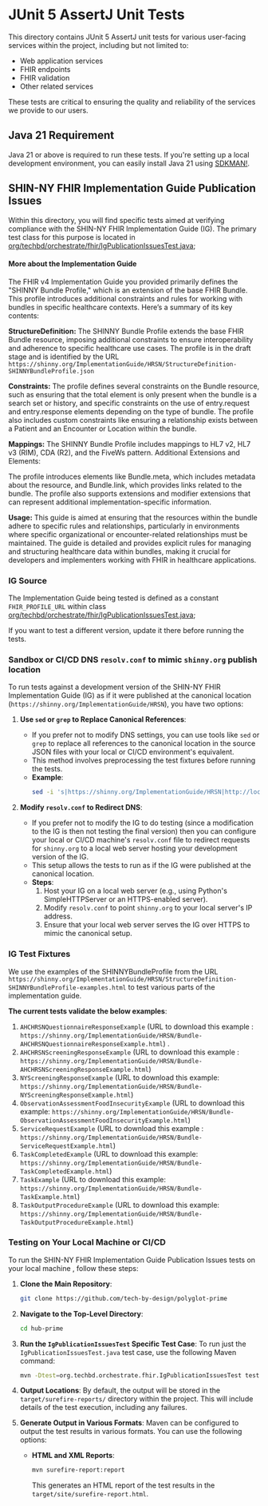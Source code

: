 # JUnit 5 AssertJ Unit Tests

This directory contains JUnit 5 AssertJ unit tests for various user-facing
services within the project, including but not limited to:

- Web application services
- FHIR endpoints
- FHIR validation
- Other related services

These tests are critical to ensuring the quality and reliability of the services
we provide to our users.

## Java 21 Requirement

Java 21 or above is required to run these tests. If you're setting up a local
development environment, you can easily install Java 21 using
[SDKMAN!](https://sdkman.io/).

## SHIN-NY FHIR Implementation Guide Publication Issues

Within this directory, you will find specific tests aimed at verifying
compliance with the SHIN-NY FHIR Implementation Guide (IG). The primary test
class for this purpose is located in
[org/techbd/orchestrate/fhir/IgPublicationIssuesTest.java](org/techbd/orchestrate/fhir/IgPublicationIssuesTest.java);

#### More about the Implementation Guide
The FHIR v4 Implementation Guide you provided primarily defines the "SHINNY Bundle Profile," which is an extension of the base FHIR Bundle. This profile introduces additional constraints and rules for working with bundles in specific healthcare contexts. Here’s a summary of its key contents:

**StructureDefinition:**
The SHINNY Bundle Profile extends the base FHIR Bundle resource, imposing additional constraints to ensure interoperability and adherence to specific healthcare use cases.
The profile is in the draft stage and is identified by the URL `https://shinny.org/ImplementationGuide/HRSN/StructureDefinition-SHINNYBundleProfile.json`

**Constraints:**
The profile defines several constraints on the Bundle resource, such as ensuring that the total element is only present when the bundle is a search set or history, and specific constraints on the use of entry.request and entry.response elements depending on the type of bundle.
The profile also includes custom constraints like ensuring a relationship exists between a Patient and an Encounter or Location within the bundle.

**Mappings:**
The SHINNY Bundle Profile includes mappings to HL7 v2, HL7 v3 (RIM), CDA (R2), and the FiveWs pattern.
Additional Extensions and Elements:

The profile introduces elements like Bundle.meta, which includes metadata about the resource, and Bundle.link, which provides links related to the bundle.
The profile also supports extensions and modifier extensions that can represent additional implementation-specific information.

**Usage:**
This guide is aimed at ensuring that the resources within the bundle adhere to specific rules and relationships, particularly in environments where specific organizational or encounter-related relationships must be maintained.
The guide is detailed and provides explicit rules for managing and structuring healthcare data within bundles, making it crucial for developers and implementers working with FHIR in healthcare applications.

### IG Source

The Implementation Guide being tested is defined as a constant `FHIR_PROFILE_URL` within class
[org/techbd/orchestrate/fhir/IgPublicationIssuesTest.java](org/techbd/orchestrate/fhir/IgPublicationIssuesTest.java);

If you want to test a different version, update it there before running the
tests.

### Sandbox or CI/CD DNS `resolv.conf` to mimic `shinny.org` publish location

To run tests against a development version of the SHIN-NY FHIR Implementation
Guide (IG) as if it were published at the canonical location
(`https://shinny.org/ImplementationGuide/HRSN`), you have two options:

1. **Use `sed` or `grep` to Replace Canonical References**:
   - If you prefer not to modify DNS settings, you can use tools like `sed` or
     `grep` to replace all references to the canonical location in the source
     JSON files with your local or CI/CD environment's equivalent.
   - This method involves preprocessing the test fixtures before running the
     tests.
   - **Example**:
     ```bash
     sed -i 's|https://shinny.org/ImplementationGuide/HRSN|http://localhost:8000/ImplementationGuide/HRSN|g' path/to/your/source.json
     ```

2. **Modify `resolv.conf` to Redirect DNS**:
   - If you prefer not to modify the IG to do testing (since a modification to
     the IG is then not testing the final version) then you can configure your
     local or CI/CD machine's `resolv.conf` file to redirect requests for
     `shinny.org` to a local web server hosting your development version of the
     IG.
   - This setup allows the tests to run as if the IG were published at the
     canonical location.
   - **Steps**:
     1. Host your IG on a local web server (e.g., using Python's
        SimpleHTTPServer or an HTTPS-enabled server).
     2. Modify `resolv.conf` to point `shinny.org` to your local server's IP
        address.
     3. Ensure that your local web server serves the IG over HTTPS to mimic the
        canonical setup.

### IG Test Fixtures

We use the examples of the SHINNYBundleProfile from the URL `https://shinny.org/ImplementationGuide/HRSN/StructureDefinition-SHINNYBundleProfile-examples.html` to test various parts of the implementation guide. 

   **The current tests validate the below examples**:
   1. `AHCHRSNQuestionnaireResponseExample` (URL to download this example : `https://shinny.org/ImplementationGuide/HRSN/Bundle-AHCHRSNQuestionnaireResponseExample.html`) .
   2. `AHCHRSNScreeningResponseExample` (URL to download this example : `https://shinny.org/ImplementationGuide/HRSN/Bundle-AHCHRSNScreeningResponseExample.html`)
   3. `NYScreeningResponseExample` (URL to download this example: `https://shinny.org/ImplementationGuide/HRSN/Bundle-NYScreeningResponseExample.html`)
   4. `ObservationAssessmentFoodInsecurityExample` (URL to download this example: `https://shinny.org/ImplementationGuide/HRSN/Bundle-ObservationAssessmentFoodInsecurityExample.html`)
   5. `ServiceRequestExample` (URL to download this example : `https://shinny.org/ImplementationGuide/HRSN/Bundle-ServiceRequestExample.html`)
   6. `TaskCompletedExample` (URL to download this example: `https://shinny.org/ImplementationGuide/HRSN/Bundle-TaskCompletedExample.html`)
   7. `TaskExample` (URL to download this example: `https://shinny.org/ImplementationGuide/HRSN/Bundle-TaskExample.html`)
   8. `TaskOutputProcedureExample` (URL to download this example: `https://shinny.org/ImplementationGuide/HRSN/Bundle-TaskOutputProcedureExample.html`)
    
### Testing on Your Local Machine or CI/CD

To run the SHIN-NY FHIR Implementation Guide Publication Issues tests on your local
machine , follow these steps:

1. **Clone the Main Repository**:
   ```bash
   git clone https://github.com/tech-by-design/polyglot-prime
   ```

2. **Navigate to the Top-Level Directory**:
   ```bash
   cd hub-prime
   ```

3. **Run the `IgPublicationIssuesTest` Specific Test Case**: To run just the
   `IgPublicationIssuesTest.java` test case, use the following Maven command:
   ```bash
   mvn -Dtest=org.techbd.orchestrate.fhir.IgPublicationIssuesTest test
   ```

4. **Output Locations**: By default, the output will be stored in the
   `target/surefire-reports/` directory within the project. This will include
   details of the test execution, including any failures.

5. **Generate Output in Various Formats**: Maven can be configured to output the
   test results in various formats. You can use the following options:

   - **HTML and XML Reports**:
     ```bash
     mvn surefire-report:report
     ```
     This generates an HTML report of the test results in the
     `target/site/surefire-report.html`.


